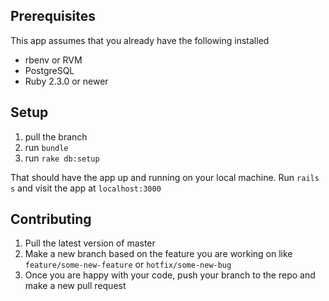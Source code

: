 ## Prerequisites
This app assumes that you already have the following installed
* rbenv or RVM
* PostgreSQL
* Ruby 2.3.0 or newer

## Setup
1. pull the branch
2. run `bundle`
3. run `rake db:setup`

That should have the app up and running on your local machine. Run `rails s` and visit the app at `localhost:3000`

## Contributing
1. Pull the latest version of master
2. Make a new branch based on the feature you are working on like `feature/some-new-feature` or `hotfix/some-new-bug`
3. Once you are happy with your code, push your branch to the repo and make a new pull request
